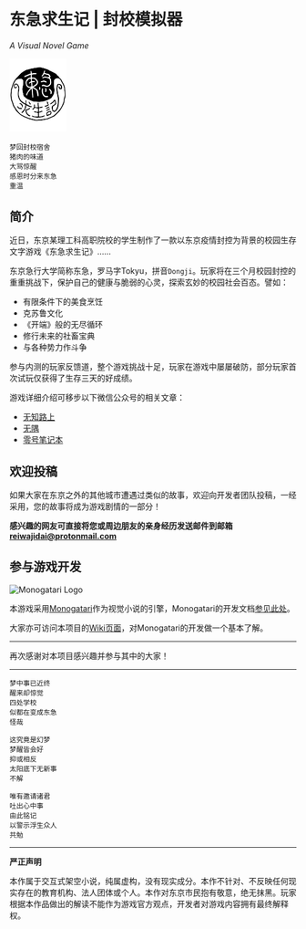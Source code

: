 # 东急求生记 | 封校模拟器
*A Visual Novel Game*

<div id="container">
  <div id="logo">
    <p><img src="/assets/images/title.svg" alt="Game Logo" width="100"/></p>
  </div>
</div>

```
梦回封校宿舍
猪肉的味道
大骂惊醒
感恩时分来东急
重温
```
## 简介

近日，东京某理工科高职院校的学生制作了一款以东京疫情封控为背景的校园生存文字游戏《东急求生记》……

东京急行大学简称东急，罗马字Tokyu，拼音`Dongji`。玩家将在三个月校园封控的重重挑战下，保护自己的健康与脆弱的心灵，探索玄妙的校园社会百态。譬如：

+ 有限条件下的美食烹饪
+ 克苏鲁文化
+ 《开端》般的无尽循环
+ 修行未来的社畜宝典
+ 与各种势力作斗争

参与内测的玩家反馈道，整个游戏挑战十足，玩家在游戏中屡屡破防，部分玩家首次试玩仅获得了生存三天的好成绩。

游戏详细介绍可移步以下微信公众号的相关文章：
+ [无知路上](https://mp.weixin.qq.com/s/LAAaEHzSFcYoDRARcBSfHA)
+ [无隅](https://mp.weixin.qq.com/s/hNVUHMdqwhB1OgDNravQIQ)
+ [零号笔记本](https://mp.weixin.qq.com/s/QE5rJKlU21M-6-Is5xNFWQ)

## 欢迎投稿

如果大家在东京之外的其他城市遭遇过类似的故事，欢迎向开发者团队投稿，一经采用，您的故事将成为游戏剧情的一部分！

**感兴趣的网友可直接将您或周边朋友的亲身经历发送邮件到邮箱 reiwajidai@protonmail.com**

## 参与游戏开发

<p><img src="https://monogatari.io/assets/images/circular-white.svg" alt="Monogatari Logo" width="40"/></p>

本游戏采用[Monogatari](https://monogatari.io/)作为视觉小说的引擎，Monogatari的开发文档[参见此处](https://developers.monogatari.io/documentation)。

大家亦可访问本项目的[Wiki页面](https://github.com/reiwajidai/TokyuSurvival/wiki)，对Monogatari的开发做一个基本了解。

---
再次感谢对本项目感兴趣并参与其中的大家！

---

```
梦中事已近终
醒来却惊觉
四处学校
似都在变成东急
怪哉
```

```
这究竟是幻梦
梦醒皆会好
抑或相反
太阳底下无新事
不解
```

```
唯有邀请诸君
吐出心中事
由此铭记
以警示浮生众人
共勉
```


---

**严正声明**

本作属于交互式架空小说，纯属虚构，没有现实成分。本作不针对、不反映任何现实存在的教育机构、法人团体或个人。本作对东京市民抱有敬意，绝无抹黑。玩家根据本作品做出的解读不能作为游戏官方观点，开发者对游戏内容拥有最终解释权。

